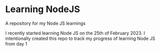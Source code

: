 # Learning NodeJS

A repository for my Node JS learnings

I recently started learning Node JS on the 25th of February 2023. I intentionally created this repo to track my progress of learning Node JS from day 1
